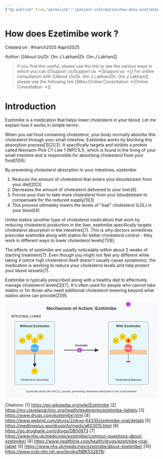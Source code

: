 ```yaml
---
{"dg-publish":true,"permalink":"/patient-information/how-does-ezetimibe-work/"}
---
```



<script data-
goatcounter="https://endocrinologyindia.goatcounter.com/count" async src="//gc.zgo.at/count.js"></script>

# How does Ezetimibe work ?

Created on : #march2025 #april2025  

Author: [[About Us/Dr. Om J Lakhani\|Dr. Om J Lakhani]]

> If you find this useful, please use the link to see the various ways in which you can [[Support us/Support us →\|Support us →]]
> For online consultation with [[About Us/Dr. Om J Lakhani\|Dr. Om J Lakhani]] please use the following link [[Misc/Online Consultation →\|Online Consultation →]]

# Introduction 

Ezetimibe is a medication that helps lower cholesterol in your blood. Let me explain how it works in simple terms:

When you eat food containing cholesterol, your body normally absorbs this cholesterol through your small intestine. Ezetimibe works by blocking this absorption process[1][2][3]. It specifically targets and inhibits a protein called Niemann-Pick C1-Like 1 (NPC1L1), which is found in the lining of your small intestine and is responsible for absorbing cholesterol from your food[1][6].

By preventing cholesterol absorption in your intestines, ezetimibe:

1. Reduces the amount of cholesterol that enters your bloodstream from your diet[2][3]
2. Decreases the amount of cholesterol delivered to your liver[6]
3. Forces your liver to take more cholesterol from your bloodstream to compensate for the reduced supply[1][3]
4. This process ultimately lowers the levels of "bad" cholesterol (LDL) in your blood[4]

Unlike statins (another type of cholesterol medication) that work by reducing cholesterol production in the liver, ezetimibe specifically targets cholesterol absorption in the intestines[7]. This is why doctors sometimes prescribe ezetimibe along with statins for better cholesterol control - they work in different ways to lower cholesterol levels[7][9].

The effects of ezetimibe are usually noticeable within about 2 weeks of starting treatment[7]. Even though you might not feel any different while taking it (since high cholesterol itself doesn't usually cause symptoms), the medication is working to reduce your cholesterol levels and help protect your blood vessels[7].

Ezetimibe is typically prescribed along with a healthy diet to effectively manage cholesterol levels[3][7]. It's often used for people who cannot take statins or for those who need additional cholesterol-lowering beyond what statins alone can provide[2][9].

<?xml version="1.0" encoding="UTF-8"?> <svg viewBox="0 0 800 500" xmlns="http://www.w3.org/2000/svg"> <!-- Background --> <rect width="800" height="500" fill="#f8f9fa" /> <!-- Title --> <text x="400" y="40" font-family="Arial, sans-serif" font-size="24" font-weight="bold" text-anchor="middle" fill="#333">Mechanism of Action: Ezetimibe</text> <!-- INTESTINAL LUMEN --> <text x="110" y="80" font-family="Arial, sans-serif" font-size="16" font-weight="bold" text-anchor="middle" fill="#555">INTESTINAL LUMEN</text> <!-- Normal Absorption (Left Side) --> <g id="normal-absorption"> <rect x="50" y="100" width="210" height="330" rx="10" ry="10" fill="#e6f7ff" stroke="#aaa" stroke-width="2" /> <text x="155" y="130" font-family="Arial, sans-serif" font-size="18" font-weight="bold" text-anchor="middle" fill="#333">Without Ezetimibe</text> <!-- Intestinal Cell Membrane --> <rect x="60" y="250" width="190" height="20" fill="#ffcc99" stroke="#e69966" stroke-width="2" /> <!-- NPC1L1 Protein --> <g id="npc1l1-active"> <circle cx="155" cy="240" r="20" fill="#4dabf7" stroke="#339af0" stroke-width="2" /> <text x="155" y="245" font-family="Arial, sans-serif" font-size="12" font-weight="bold" text-anchor="middle" fill="white">NPC1L1</text> </g> <!-- Cholesterol Molecules --> <g id="cholesterol-molecules"> <circle cx="90" cy="200" r="15" fill="#ffd700" stroke="#d4af37" stroke-width="2" /> <text x="90" y="204" font-family="Arial, sans-serif" font-size="10" font-weight="bold" text-anchor="middle" fill="#333">C</text> <circle cx="125" cy="180" r="15" fill="#ffd700" stroke="#d4af37" stroke-width="2" /> <text x="125" y="184" font-family="Arial, sans-serif" font-size="10" font-weight="bold" text-anchor="middle" fill="#333">C</text> <circle cx="155" cy="200" r="15" fill="#ffd700" stroke="#d4af37" stroke-width="2" /> <text x="155" y="204" font-family="Arial, sans-serif" font-size="10" font-weight="bold" text-anchor="middle" fill="#333">C</text> <circle cx="185" cy="180" r="15" fill="#ffd700" stroke="#d4af37" stroke-width="2" /> <text x="185" y="184" font-family="Arial, sans-serif" font-size="10" font-weight="bold" text-anchor="middle" fill="#333">C</text> </g> <!-- Absorption Arrows --> <g id="absorption-arrows"> <path d="M 155 270 L 155 320" stroke="#333" stroke-width="3" fill="none" /> <polygon points="155,340 145,320 165,320" fill="#333" /> <!-- Absorbed cholesterol --> <circle cx="155" cy="360" r="15" fill="#ffd700" stroke="#d4af37" stroke-width="2" /> <text x="155" y="364" font-family="Arial, sans-serif" font-size="10" font-weight="bold" text-anchor="middle" fill="#333">C</text> </g> <!-- Label --> <text x="155" y="410" font-family="Arial, sans-serif" font-size="14" font-weight="bold" text-anchor="middle" fill="#555">Cholesterol Absorbed</text> </g> <!-- With Ezetimibe (Right Side) --> <g id="ezetimibe-inhibition"> <rect x="540" y="100" width="210" height="330" rx="10" ry="10" fill="#e6f7ff" stroke="#aaa" stroke-width="2" /> <text x="645" y="130" font-family="Arial, sans-serif" font-size="18" font-weight="bold" text-anchor="middle" fill="#333">With Ezetimibe</text> <!-- Intestinal Cell Membrane --> <rect x="550" y="250" width="190" height="20" fill="#ffcc99" stroke="#e69966" stroke-width="2" /> <!-- NPC1L1 Protein (Inhibited) --> <g id="npc1l1-inhibited"> <circle cx="645" cy="240" r="20" fill="#ff6b6b" stroke="#fa5252" stroke-width="2" /> <text x="645" y="245" font-family="Arial, sans-serif" font-size="12" font-weight="bold" text-anchor="middle" fill="white">NPC1L1</text> </g> <!-- Ezetimibe --> <g id="ezetimibe"> <rect x="635" cy="230" width="20" height="20" rx="5" ry="5" fill="#be4bdb" stroke="#ae3ec9" stroke-width="2" /> <text x="645" y="245" font-family="Arial, sans-serif" font-size="10" font-weight="bold" text-anchor="middle" fill="white">E</text> </g> <!-- Cholesterol Molecules (Blocked) --> <g id="cholesterol-blocked"> <circle cx="580" cy="200" r="15" fill="#ffd700" stroke="#d4af37" stroke-width="2" /> <text x="580" y="204" font-family="Arial, sans-serif" font-size="10" font-weight="bold" text-anchor="middle" fill="#333">C</text> <circle cx="615" cy="180" r="15" fill="#ffd700" stroke="#d4af37" stroke-width="2" /> <text x="615" y="184" font-family="Arial, sans-serif" font-size="10" font-weight="bold" text-anchor="middle" fill="#333">C</text> <circle cx="645" cy="200" r="15" fill="#ffd700" stroke="#d4af37" stroke-width="2" /> <text x="645" y="204" font-family="Arial, sans-serif" font-size="10" font-weight="bold" text-anchor="middle" fill="#333">C</text> <circle cx="675" cy="180" r="15" fill="#ffd700" stroke="#d4af37" stroke-width="2" /> <text x="675" y="184" font-family="Arial, sans-serif" font-size="10" font-weight="bold" text-anchor="middle" fill="#333">C</text> <!-- Red X to show blocking --> <path d="M 635 200 L 655 200" stroke="#ff0000" stroke-width="5" /> <path d="M 645 190 L 645 210" stroke="#ff0000" stroke-width="5" /> </g> <!-- Blocked Arrows --> <g id="blocked-arrows"> <line x1="645" y1="270" x2="645" y2="310" stroke="#333" stroke-width="3" stroke-dasharray="5,5" /> <line x1="635" y1="310" x2="655" y2="310" stroke="#ff0000" stroke-width="5" /> </g> <!-- Label --> <text x="645" y="410" font-family="Arial, sans-serif" font-size="14" font-weight="bold" text-anchor="middle" fill="#555">Cholesterol Blocked</text> </g> <!-- Animated arrow between the two states --> <g id="mechanism-arrow"> <path d="M 310 250 L 490 250" stroke="#333" stroke-width="3" /> <polygon points="490,250 470,240 470,260" fill="#333" /> <!-- Ezetimibe traveling along arrow --> <g id="moving-ezetimibe"> <rect x="380" y="240" width="20" height="20" rx="5" ry="5" fill="#be4bdb" stroke="#ae3ec9" stroke-width="2" /> <text x="390" y="255" font-family="Arial, sans-serif" font-size="10" font-weight="bold" text-anchor="middle" fill="white">E</text> </g> <text x="400" y="230" font-family="Arial, sans-serif" font-size="14" font-weight="bold" text-anchor="middle" fill="#333">Ezetimibe</text> </g> <!-- Description --> <text x="400" y="470" font-family="Arial, sans-serif" font-size="14" text-anchor="middle" fill="#333">Ezetimibe blocks the NPC1L1 protein, preventing cholesterol absorption in the small intestine</text> <!-- Animation for moving ezetimibe --> <animate xlink:href="#moving-ezetimibe" attributeName="transform" from="translate(0,0)" to="translate(60,0)" dur="3s" repeatCount="indefinite" /> </svg>

Citations:
[1] https://en.wikipedia.org/wiki/Ezetimibe
[2] https://my.clevelandclinic.org/health/treatments/ezetimibe-tablets
[3] https://www.drugs.com/ezetimibe.html
[4] https://www.webmd.com/drugs/2/drug-64335/ezetimibe-oral/details
[5] https://medlineplus.gov/druginfo/meds/a603015.html
[6] https://go.drugbank.com/drugs/DB00973
[7] https://www.nhs.uk/medicines/ezetimibe/common-questions-about-ezetimibe/
[8] https://www.healthline.com/health/drugs/ezetimibe-oral-tablet
[9] https://www.nhs.uk/medicines/ezetimibe/about-ezetimibe/
[10] https://www.ncbi.nlm.nih.gov/books/NBK532879/

